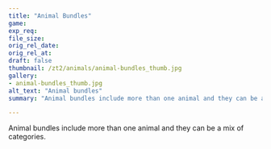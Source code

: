 ```yaml
---
title: "Animal Bundles"
game:
exp_req: 
file_size: 
orig_rel_date:
orig_rel_at:
draft: false
thumbnail: /zt2/animals/animal-bundles_thumb.jpg
gallery:
- animal-bundles_thumb.jpg
alt_text: "Animal bundles"
summary: "Animal bundles include more than one animal and they can be a mix of categories."

---
```


Animal bundles include more than one animal and they can be a mix of categories.
